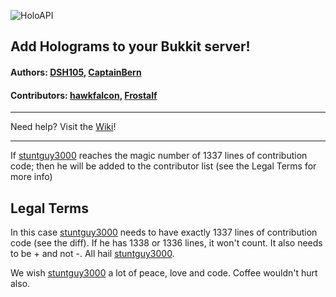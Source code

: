 ![HoloAPI](https://dev.bukkit.org/media/images/70/44/Banner_PNG.png "HoloAPI")
## Add Holograms to your Bukkit server!
#### Authors: [DSH105](https://github.com/DSH105), [CaptainBern](https://github.com/CaptainBern)
#### Contributors: [hawkfalcon](https://github.com/hawkfalcon), [Frostalf](https://github.com/Frostalf)

----

Need help? Visit the [Wiki](https://github.com/DSH105/HoloAPI/wiki)!

----

If [stuntguy3000](https://github.com/stuntguy3000) reaches the magic number of 1337 lines of contribution code; then he will be added to the contributor list
(see the Legal Terms for more info)


Legal Terms
----
In this case [stuntguy3000](https://github.com/stuntguy3000) needs to have exactly 1337 lines of contribution code (see the diff). If he
has 1338 or 1336 lines, it won't count. It also needs to be + and not -. All hail [stuntguy3000](https://github.com/stuntguy3000).

We wish [stuntguy3000](https://github.com/stuntguy3000) a lot of peace, love and code. Coffee wouldn't hurt also.
